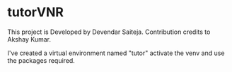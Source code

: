 # tutorVNR

This project is Developed by Devendar Saiteja.
Contribution credits to Akshay Kumar.

I've created a virtual environment named "tutor" activate the venv and use the packages required.
